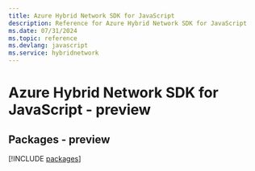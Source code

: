 ```yaml
---
title: Azure Hybrid Network SDK for JavaScript
description: Reference for Azure Hybrid Network SDK for JavaScript
ms.date: 07/31/2024
ms.topic: reference
ms.devlang: javascript
ms.service: hybridnetwork
---
```

# Azure Hybrid Network SDK for JavaScript - preview
## Packages - preview
[!INCLUDE [packages](hybrid-network-index.md)]